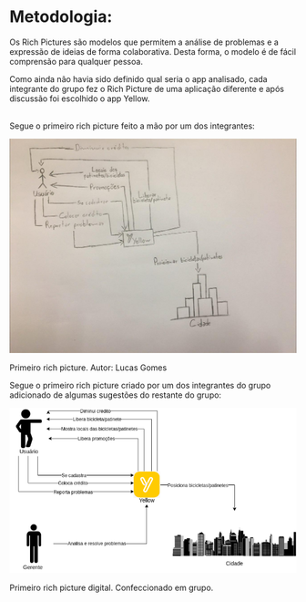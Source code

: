 # Metodologia:
Os Rich Pictures são modelos que permitem a análise de problemas e a expressão de ideias de forma colaborativa. Desta forma, o modelo é de fácil comprensão para qualquer pessoa.

Como ainda não havia sido definido qual seria o app analisado, cada integrante do grupo fez o Rich Picture
de uma aplicação diferente e após discussão foi escolhido o app Yellow.<br><br>


Segue o primeiro rich picture feito a mão por um dos integrantes:

![RP1_manuscrito](/img/pre_rastreabilidade/rich_pictures/RichPicture_v1_manuscrito.jpg)

Primeiro rich picture. Autor: Lucas Gomes

Segue o primeiro rich picture criado por um dos integrantes do grupo adicionado de algumas sugestões do restante do grupo:

![RP1](/img/pre_rastreabilidade/rich_pictures/RichPicture_v1.png)

Primeiro rich picture digital. Confeccionado em grupo.